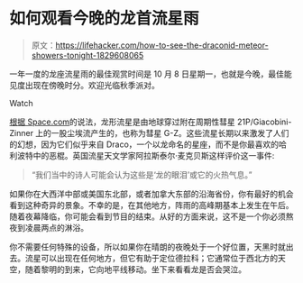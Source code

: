 # 如何观看今晚的龙首流星雨

> 原文：<https://lifehacker.com/how-to-see-the-draconid-meteor-showers-tonight-1829608065>

一年一度的龙座流星雨的最佳观赏时间是 10 月 8 日星期一，也就是今晚，最佳能见度出现在傍晚时分。欢迎光临秋季派对。

Watch

[根据 Space.com](https://www.space.com/42052-draconid-meteor-shower-2018-peaks-oct8.html)的说法，龙形流星是由地球穿过附在周期性彗星 21P/Giacobini-Zinner 上的一股尘埃流产生的，也称为彗星 G-Z。这些流星长期以来激发了人们的幻想，因为它们似乎来自 Draco，一个以龙命名的星座，而不是你最喜欢的哈利波特中的恶棍。英国流星天文学家阿拉斯泰尔·麦克贝斯这样评价这一事件:

> “我们当中的诗人可能会认为这些是‘龙的眼泪’或它的火热气息。”

如果你在大西洋中部或美国东北部，或者加拿大东部的沿海省份，你有最好的机会看到这种奇异的景象。不幸的是，在其他地方，阵雨的高峰期基本上发生在午后。随着夜幕降临，你可能会看到节目的结束。从好的方面来说，这不是一个你必须熬夜到凌晨两点的淋浴。

你不需要任何特殊的设备，所以如果你在晴朗的夜晚处于一个好位置，天黑时就出去。流星可以出现在任何地方，但它有助于定位德拉科；它通常位于西北方的天空，随着黎明的到来，它向地平线移动。坐下来看看龙是否会哭泣。